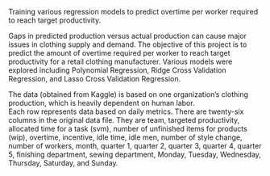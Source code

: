 Training various regression models to predict overtime per worker required to reach target productivity.

Gaps in predicted production versus actual production can cause major issues in clothing supply and​ demand. 
The objective of this project is to predict the amount of overtime required per worker to reach target productivity for a retail clothing manufacturer. Various models were explored including Polynomial Regression, Ridge Cross Validation Regression, and Lasso Cross Validation Regression. 

The data (obtained from Kaggle) is based on one organization’s clothing production, which is heavily dependent on human labor.  
Each row represents data based on daily metrics. There are twenty-six columns in the original data file. They are team, targeted productivity, allocated time for a task (svm), number of unfinished items for products (wip), overtime, incentive, idle time, idle men, number of style change, number of workers, month, quarter 1, quarter 2, quarter 3, quarter 4, quarter 5, finishing department, sewing department, Monday, Tuesday, Wednesday, Thursday, Saturday, and Sunday.
